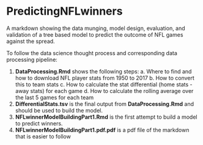 # PredictingNFLwinners
A markdown showing the data munging, model design, evaluation, and validation of a tree based model to predict the outcome of NFL games against the spread.

To follow the data science thought process and corresponding data processing pipeline: 

1.    **DataProcessing.Rmd** shows the following steps:
      a.    Where to find and how to download NFL player stats from 1950 to 2017
      b.    How to convert this to team stats
      c.    How to calculate the stat differential (home stats - away stats) for each game
      d.    How to calculate the rolling average over the last 5 games for each team
2.    **DifferentialStats.tsv** is the final output from **DataProcessing.Rmd** and should be used to build the model.
3.    **NFLwinnerModelBuildingPart1.Rmd** is the first attempt to build a model to predict winners.  
4.    **NFLwinnerModelBuildingPart1.pdf.pdf** is a pdf file of the markdown that is easier to follow
